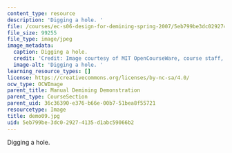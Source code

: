 ```yaml
---
content_type: resource
description: 'Digging a hole. '
file: /courses/ec-s06-design-for-demining-spring-2007/5eb799be3dc029274135d1abc59066b2_demo09.jpg
file_size: 99255
file_type: image/jpeg
image_metadata:
  caption: Digging a hole.
  credit: 'Credit: Image courtesy of MIT OpenCourseWare, course staff, and students.'
  image-alt: 'Digging a hole. '
learning_resource_types: []
license: https://creativecommons.org/licenses/by-nc-sa/4.0/
ocw_type: OCWImage
parent_title: Manual Demining Demonstration
parent_type: CourseSection
parent_uid: 36c36390-e376-b66e-00b7-51bea8f55721
resourcetype: Image
title: demo09.jpg
uid: 5eb799be-3dc0-2927-4135-d1abc59066b2
---
```

Digging a hole. 